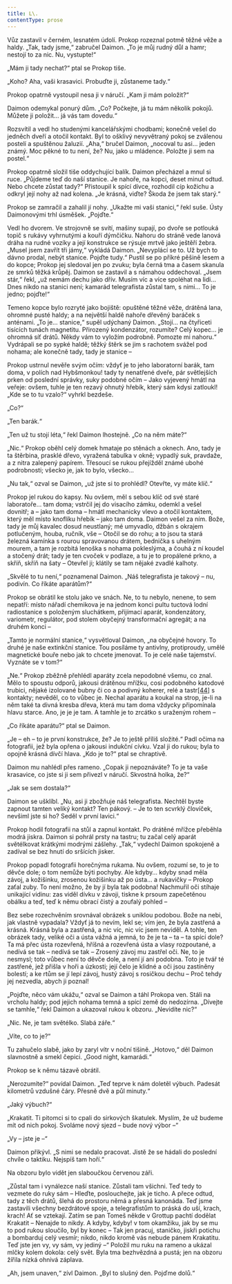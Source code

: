 ```yaml
---
title: L\.
contentType: prose
---
```


  

Vůz zastavil v černém, lesnatém údolí. Prokop rozeznal potmě těžné věže a haldy. „Tak, tady jsme,“ zabručel Daimon. „To je můj rudný důl a hamr; nestojí to za nic. Nu, vystupte!“

„Mám ji tady nechat?“ ptal se Prokop tiše.

„Koho? Aha, vaši krasavici. Probuďte ji, zůstaneme tady.“

Prokop opatrně vystoupil nesa ji v náručí. „Kam ji mám položit?“

Daimon odemykal ponurý dům. „Co? Počkejte, já tu mám několik pokojů. Můžete ji položit… já vás tam dovedu.“

Rozsvítil a vedl ho studenými kancelářskými chodbami; konečně vešel do jedněch dveří a otočil kontakt. Byl to ošklivý nevyvětraný pokoj se zválenou postelí a spuštěnou žaluzií. „Aha,“ bručel Daimon, „nocoval tu asi… jeden známý. Moc pěkné to tu není, že? Nu, jako u mládence. Položte ji sem na postel.“

Prokop opatrně složil tiše oddychující balík. Daimon přecházel a mnul si ruce. „Půjdeme teď do naší stanice. Je nahoře, na kopci, deset minut odtud. Nebo chcete zůstat tady?“ Přistoupil k spící dívce, rozhodil cíp kožichu a odkryl její nohy až nad kolena. „Je krásná, viďte? Škoda že jsem tak starý.“

Prokop se zamračil a zahalil jí nohy. „Ukažte mi vaši stanici,“ řekl suše. Ústy Daimonovými trhl úsměšek. „Pojďte.“

Vedl ho dvorem. Ve strojovně se svítí, mašiny supají, po dvoře se potlouká topič s rukávy vyhrnutými a kouří dýmčičku. Nahoru do stráně vede lanová dráha na rudné vozíky a její konstrukce se rýsuje mrtvě jako ještěří žebra. „Musel jsem zavřít tři jámy,“ vykládá Daimon. „Nevyplácí se to. Už bych to dávno prodal, nebýt stanice. Pojďte tudy.“ Pustil se po příkré pěšině lesem a do kopce; Prokop jej sledoval jen po zvuku; byla černá tma a časem skanula ze smrků těžká krůpěj. Daimon se zastavil a s námahou oddechoval. „Jsem stár,“ řekl, „už nemám dechu jako dřív. Musím víc a více spoléhat na lidi… Dnes nikdo na stanici není; kamarád telegrafista zůstal tam, s nimi… To je jedno; pojďte!“

Temeno kopce bylo rozryté jako bojiště: opuštěné těžné věže, drátěná lana, ohromné pusté haldy; a na největší haldě nahoře dřevěný baráček s anténami. „To je… stanice,“ supěl udýchaný Daimon. „Stojí… na čtyřiceti tisících tunách magnetitu. Přirozený kondenzátor, rozumíte? Celý kopec… je ohromná síť drátů. Někdy vám to vyložím podrobně. Pomozte mi nahoru.“ Vydrápali se po sypké haldě; těžký štěrk se jim s rachotem svážel pod nohama; ale konečně tady, tady je stanice –

Prokop ustrnul nevěře svým očím: vždyť je to jeho laboratorní barák, tam doma, v polích nad Hybšmonkou! tady ty nenatřené dveře, pár světlejších prken od poslední správky, suky podobné očím – Jako vyjevený hmátl na veřeje: ovšem, tuhle je ten rezavý ohnutý hřebík, který sám kdysi zatloukl! „Kde se to tu vzalo?“ vyhrkl bezdeše.

„Co?“

„Ten barák.“

„Ten už tu stojí léta,“ řekl Daimon lhostejně. „Co na něm máte?“

„Nic.“ Prokop oběhl celý domek hmataje po stěnách a oknech. Ano, tady je ta štěrbina, prasklé dřevo, vyražená tabulka v okně; vypadlý suk, pravdaže, a z nitra zalepený papírem. Třesoucí se rukou přejížděl známé ubohé podrobnosti; všecko je, jak to bylo, všecko…

„Nu tak,“ ozval se Daimon, „už jste si to prohlédl? Otevřte, vy máte klíč.“

Prokop jel rukou do kapsy. Nu ovšem, měl s sebou klíč od své staré laboratoře… tam doma; vstrčil jej do visacího zámku, odemkl a vešel dovnitř; a – jako tam doma – hmátl mechanicky vlevo a otočil kontaktem, který měl místo knoflíku hřebík – jako tam doma. Daimon vešel za ním. Bože, tady je můj kavalec dosud neustlaný; mé umyvadlo, džbán s okrajem potlučeným, houba, ručník, vše – Otočil se do rohu; a to jsou ta stará železná kamínka s rourou spravovanou drátem, bednička s uhelným mourem, a tam je rozbitá lenoška s nohama pokleslýma, a čouhá z ní koudel a stočený drát; tady je ten cvoček v podlaze, a tu je to propálené prkno, a skříň, skříň na šaty – Otevřel ji; klátily se tam nějaké zvadlé kalhoty.

„Skvělé to tu není,“ poznamenal Daimon. „Náš telegrafista je takový – nu, podivín. Co říkáte aparátům?“

Prokop se obrátil ke stolu jako ve snách. Ne, to tu nebylo, nenene, to sem nepatří: místo nářadí chemikova je na jednom konci pultu tuctová lodní radiostanice s položeným sluchátkem, přijímací aparát, kondenzátory, variometr, regulátor, pod stolem obyčejný transformační agregát; a na druhém konci –

„Tamto je normální stanice,“ vysvětloval Daimon, „na obyčejné hovory. To druhé je naše extinkční stanice. Tou posíláme ty antivlny, protiproudy, umělé magnetické bouře nebo jak to chcete jmenovat. To je celé naše tajemství. Vyznáte se v tom?“

„Ne.“ Prokop zběžně přehlédl aparáty zcela nepodobné všemu, co znal. Mělo to spoustu odporů, jakousi drátěnou mřížku, cosi podobného katodové trubici, nějaké izolované bubny či co a podivný koherer, relé a tastr[\[44\]](./resources/undefined) s kontakty; nevěděl, co to vůbec je. Nechal aparátu a koukal na strop, je-li na něm také ta divná kresba dřeva, která mu tam doma vždycky připomínala hlavu starce. Ano, je je je tam. A tamhle je to zrcátko s uraženým rohem –

„Co říkáte aparátu?“ ptal se Daimon.

„Je – eh – to je první konstrukce, že? Je to ještě příliš složité.“ Padl očima na fotografii, jež byla opřena o jakousi indukční cívku. Vzal ji do rukou; byla to opojně krásná dívčí hlava. „Kdo je to?“ ptal se chraptivě.

Daimon mu nahlédl přes rameno. „Copak ji nepoznáváte? To je ta vaše krasavice, co jste si ji sem přivezl v náručí. Skvostná holka, že?“

„Jak se sem dostala?“

Daimon se ušklíbl. „Nu, asi ji zbožňuje náš telegrafista. Nechtěl byste zapnout tamten veliký kontakt? Ten pákový. – Je to ten scvrklý človíček, nevšiml jste si ho? Seděl v první lavici.“

Prokop hodil fotografii na stůl a zapnul kontakt. Po drátěné mřížce přeběhla modrá jiskra. Daimon si pohrál prsty na tastru; tu začal celý aparát světélkovat krátkými modrými zášlehy. „Tak,“ vydechl Daimon spokojeně a zadíval se bez hnutí do sršících jisker.

Prokop popadl fotografii horečnýma rukama. Nu ovšem, rozumí se, to je to děvče dole; o tom nemůže býti pochyby. Ale kdyby… kdyby snad měla závoj, a kožišinku, zrosenou kožišinku až po ústa… a rukavičky – Prokop zaťal zuby. To není možno, že by jí byla tak podobna! Nachmuřil oči stíhaje unikající vidinu: zas viděl dívku v závoji, tiskne k prsoum zapečetěnou obálku a teď, teď k němu obrací čistý a zoufalý pohled –

Bez sebe rozechvěním srovnával obrázek s uniklou podobou. Bože na nebi, jak vlastně vypadala? Vždyť já to nevím, lekl se; vím jen, že byla zastřená a krásná. Krásná byla a zastřená, a nic víc, nic víc jsem neviděl. A tohle, ten obrázek tady, veliké oči a ústa vážná a jemná, to že je ta – ta – ta spící dole? Ta má přec ústa rozevřená, hříšná a rozevřená ústa a vlasy rozpoutané, a nedívá se tak – nedívá se tak – Zrosený závoj mu zastřel oči. Ne, to je nesmysl; toto vůbec není to děvče dole, a není jí ani podobna. Toto je tvář té zastřené, jež přišla v hoři a úzkosti; její čelo je klidné a oči jsou zastíněny bolestí; a ke rtům se jí lepí závoj, hustý závoj s rosičkou dechu – Proč tehdy jej nezvedla, abych ji poznal!

„Pojďte, něco vám ukážu,“ ozval se Daimon a táhl Prokopa ven. Stáli na vrcholu haldy; pod jejich nohama temná a spící země do nedozírna. „Dívejte se tamhle,“ řekl Daimon a ukazoval rukou k obzoru. „Nevidíte nic?“

„Nic. Ne, je tam světélko. Slabá záře.“

„Víte, co to je?“

Tu zahučelo slabě, jako by zaryl vítr v noční tišině. „Hotovo,“ děl Daimon slavnostně a smekl čepici. „Good night, kamarádi.“

Prokop se k němu tázavě obrátil.

„Nerozumíte?“ povídal Daimon. „Teď teprve k nám doletěl výbuch. Padesát kilometrů vzdušné čáry. Přesně dvě a půl minuty.“

„Jaký výbuch?“

„Krakatit. Ti pitomci si to cpali do sirkových škatulek. Myslím, že už budeme mít od nich pokoj. Svoláme nový sjezd – bude nový výbor –“

„Vy – jste je –“

Daimon přikývl. „S nimi se nedalo pracovat. Jistě že se hádali do poslední chvíle o taktiku. Nejspíš tam hoří.“

Na obzoru bylo vidět jen slaboučkou červenou záři.

„Zůstal tam i vynálezce naší stanice. Zůstali tam všichni. Teď tedy to vezmete do ruky sám – Hleďte, poslouchejte, jak je ticho. A přece odtud, tady z těch drátů, šlehá do prostoru němá a přesná kanonáda. Teď jsme zastavili všechny bezdrátové spoje, a telegrafistům to práská do uší, krach, krach! Ať se vztekají. Zatím se pan Tomeš někde v Grottup pachtí dodělat Krakatit – Nenajde to nikdy. A kdyby, kdyby! v tom okamžiku, jak by se mu to pod rukou sloučilo, byl by konec – Tak jen pracuj, staničko, jiskři potichu a bombarduj celý vesmír; nikdo, nikdo kromě vás nebude pánem Krakatitu. Teď jste jen vy, vy sám, vy jediný –“ Položil mu ruku na rameno a ukázal mlčky kolem dokola: celý svět. Byla tma bezhvězdná a pustá; jen na obzoru žířila nízká ohnivá záplava.

„Ah, jsem unaven,“ zívl Daimon. „Byl to slušný den. Pojďme dolů.“
